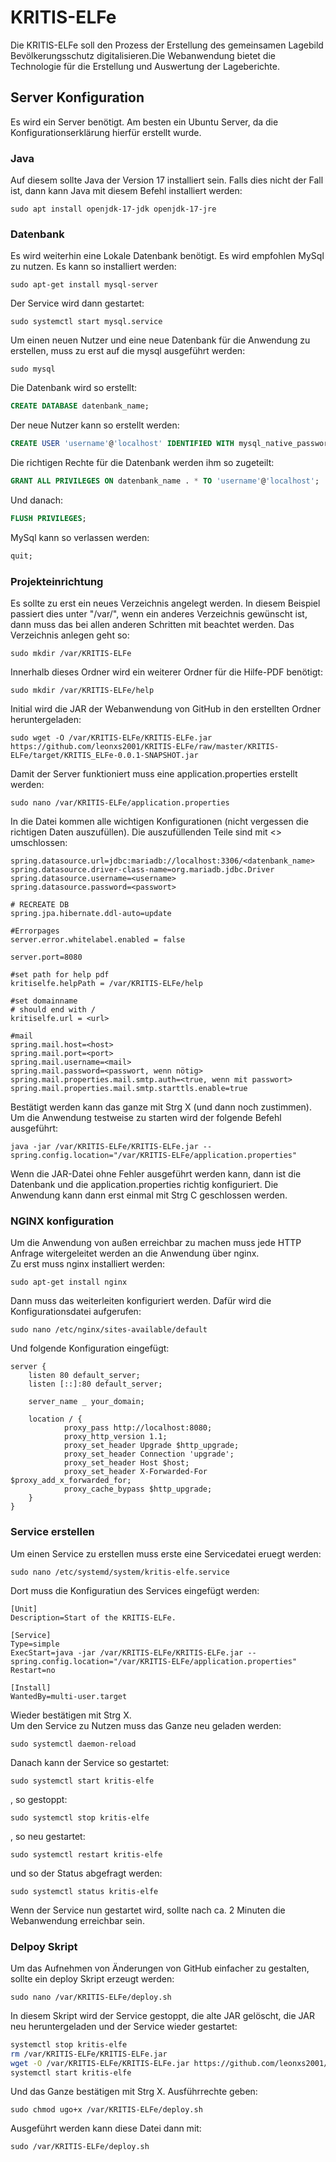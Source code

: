 # KRITIS-ELFe
Die KRITIS-ELFe soll den Prozess der Erstellung des gemeinsamen Lagebild Bevölkerungsschutz digitalisieren.Die Webanwendung bietet die Technologie für die Erstellung und Auswertung der Lageberichte.

## Server Konfiguration
Es wird ein Server benötigt. Am besten ein Ubuntu Server, da die Konfigurationserklärung hierfür erstellt wurde. <br/>
### Java
Auf diesem sollte Java der Version 17 installiert sein. Falls dies nicht der Fall ist, dann kann Java mit diesem Befehl installiert werden: 
```console
sudo apt install openjdk-17-jdk openjdk-17-jre
```
### Datenbank
Es wird weiterhin eine Lokale Datenbank benötigt. Es wird empfohlen MySql zu nutzen. Es kann so installiert werden:
```console
sudo apt-get install mysql-server 
```
Der Service wird dann gestartet:
```console
sudo systemctl start mysql.service
```
Um einen neuen Nutzer und eine neue Datenbank für die Anwendung zu erstellen, muss zu erst auf die mysql ausgeführt werden:
```console
sudo mysql
```
Die Datenbank wird so erstellt:
```sql
CREATE DATABASE datenbank_name;
```` 
Der neue Nutzer kann so erstellt werden:
```sql
CREATE USER 'username'@'localhost' IDENTIFIED WITH mysql_native_password BY 'password';
```
Die richtigen Rechte für die Datenbank werden ihm so zugeteilt:
```sql
GRANT ALL PRIVILEGES ON datenbank_name . * TO 'username'@'localhost';
```
Und danach:
```sql
FLUSH PRIVILEGES;
```
MySql kann so verlassen werden:
```sql
quit;
```
### Projekteinrichtung
Es sollte zu erst ein neues Verzeichnis angelegt werden. In diesem Beispiel passiert dies unter "/var/", wenn ein anderes Verzeichnis gewünscht ist, dann muss das bei allen anderen Schritten mit beachtet werden. Das Verzeichnis anlegen geht so:
```console
sudo mkdir /var/KRITIS-ELFe
```
Innerhalb dieses Ordner wird ein weiterer Ordner für die Hilfe-PDF benötigt:
```console
sudo mkdir /var/KRITIS-ELFe/help
```
Initial wird die JAR der Webanwendung von GitHub in den erstellten Ordner heruntergeladen:
```console
sudo wget -O /var/KRITIS-ELFe/KRITIS-ELFe.jar https://github.com/leonxs2001/KRITIS-ELFe/raw/master/KRITIS-ELFe/target/KRITIS_ELFe-0.0.1-SNAPSHOT.jar
```
Damit der Server funktioniert muss eine application.properties erstellt werden:
```console
sudo nano /var/KRITIS-ELFe/application.properties
```
In die Datei kommen alle wichtigen Konfigurationen (nicht vergessen die richtigen Daten auszufüllen). Die auszufüllenden Teile sind mit <> umschlossen:
```properties
spring.datasource.url=jdbc:mariadb://localhost:3306/<datenbank_name>
spring.datasource.driver-class-name=org.mariadb.jdbc.Driver
spring.datasource.username=<username>
spring.datasource.password=<passwort>

# RECREATE DB
spring.jpa.hibernate.ddl-auto=update

#Errorpages
server.error.whitelabel.enabled = false

server.port=8080

#set path for help pdf
kritiselfe.helpPath = /var/KRITIS-ELFe/help

#set domainname
# should end with /
kritiselfe.url = <url>

#mail
spring.mail.host=<host>
spring.mail.port=<port>
spring.mail.username=<mail>
spring.mail.password=<passwort, wenn nötig>
spring.mail.properties.mail.smtp.auth=<true, wenn mit passwort>
spring.mail.properties.mail.smtp.starttls.enable=true
```
Bestätigt werden kann das ganze mit Strg X (und dann noch zustimmen).<br/>
Um die Anwendung testweise zu starten wird der folgende Befehl ausgeführt:
```console
java -jar /var/KRITIS-ELFe/KRITIS-ELFe.jar --spring.config.location="/var/KRITIS-ELFe/application.properties"
```
Wenn die JAR-Datei ohne Fehler ausgeführt werden kann, dann ist die Datenbank und die application.properties richtig konfiguriert. Die Anwendung kann dann erst einmal mit Strg C geschlossen werden.
### NGINX konfiguration
Um die Anwendung von außen erreichbar zu machen muss jede HTTP Anfrage witergeleitet werden an die Anwendung über nginx. <br/>
Zu erst muss nginx installiert werden:
```console
sudo apt-get install nginx
```
Dann muss das weiterleiten konfiguriert werden. Dafür wird die Konfigurationsdatei aufgerufen:
```console
sudo nano /etc/nginx/sites-available/default
```
Und folgende Konfiguration eingefügt:
```console
server {
    listen 80 default_server;
    listen [::]:80 default_server;

    server_name _ your_domain;

    location / {
            proxy_pass http://localhost:8080;
            proxy_http_version 1.1;
            proxy_set_header Upgrade $http_upgrade;
            proxy_set_header Connection 'upgrade';
            proxy_set_header Host $host;
            proxy_set_header X-Forwarded-For $proxy_add_x_forwarded_for;
            proxy_cache_bypass $http_upgrade;
    }
}
```
### Service erstellen
Um einen Service zu erstellen muss erste eine Servicedatei eruegt werden:
```console:
sudo nano /etc/systemd/system/kritis-elfe.service
```
Dort muss die Konfiguratiun des Services eingefügt werden:
```service
[Unit]
Description=Start of the KRITIS-ELFe.

[Service]
Type=simple
ExecStart=java -jar /var/KRITIS-ELFe/KRITIS-ELFe.jar --spring.config.location="/var/KRITIS-ELFe/application.properties"
Restart=no

[Install]
WantedBy=multi-user.target
```
Wieder bestätigen mit Strg X.<br/>
Um den Service zu Nutzen muss das Ganze neu geladen werden:
```console
sudo systemctl daemon-reload 
```
Danach kann der Service so gestartet:
```console
sudo systemctl start kritis-elfe
```
, so gestoppt:
```console
sudo systemctl stop kritis-elfe
```
, so neu gestartet:
```console
sudo systemctl restart kritis-elfe
```
und so der Status abgefragt werden:
```console
sudo systemctl status kritis-elfe
```
Wenn der Service nun gestartet wird, sollte nach ca. 2 Minuten die Webanwendung erreichbar sein.

### Delpoy Skript
Um das Aufnehmen von Änderungen von GitHub einfacher zu gestalten, sollte ein deploy Skript erzeugt werden:
```console
sudo nano /var/KRITIS-ELFe/deploy.sh
```
In diesem Skript wird der Service gestoppt, die alte JAR gelöscht, die JAR neu heruntergeladen und der Service wieder gestartet:
```bash
systemctl stop kritis-elfe
rm /var/KRITIS-ELFe/KRITIS-ELFe.jar
wget -O /var/KRITIS-ELFe/KRITIS-ELFe.jar https://github.com/leonxs2001/KRITIS-ELFe/raw/master/KRITIS-ELFe/target/KRITIS_ELFe-0.0.1-SNAPSHOT.jar
systemctl start kritis-elfe
```
Und das Ganze bestätigen mit Strg X.
Ausführrechte geben:
```console 
sudo chmod ugo+x /var/KRITIS-ELFe/deploy.sh
```
Ausgeführt werden kann diese Datei dann mit:
```console
sudo /var/KRITIS-ELFe/deploy.sh
```
